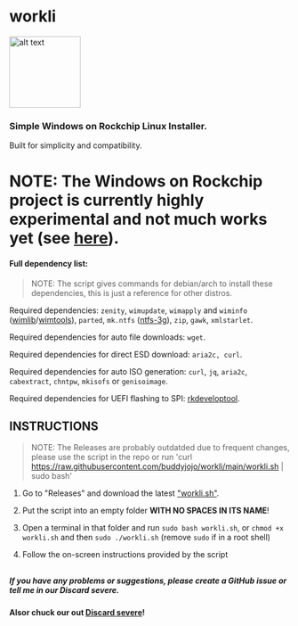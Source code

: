 # workli

<img src="https://cdn.discordapp.com/attachments/546129764440604705/1087991121621303447/workli.png?ex=6603c131&is=65f14c31&hm=453547f1a6385f3fe679a5e72f7a11669f2ae3133c8e849c5f4e61677d254d1a&" alt="alt text" title="logo made by fengzi, bastardized by me" width="128" height="128">

### Simple Windows on Rockchip Linux Installer. 

Built for simplicity and compatibility.

# NOTE: The Windows on Rockchip project is currently highly experimental and not much works yet (see [here](https://worproject.com/guides/how-to-install/on-rockchip#what-works)).

#### Full dependency list:

> NOTE: The script gives commands for debian/arch to install these dependencies, this is just a reference for other distros.

Required dependencies: `zenity`, `wimupdate`, `wimapply` and `wiminfo` ([wimlib](https://wimlib.net/)/[wimtools](https://packages.debian.org/search?keywords=wimtools)), `parted`, `mk.ntfs` ([ntfs-3g](https://github.com/tuxera/ntfs-3g)), `zip`, `gawk`, `xmlstarlet`.

Required dependencies for auto file downloads: `wget`.

Required dependencies for direct ESD download: `aria2c, curl`.

Required dependencies for auto ISO generation: `curl`, `jq`, `aria2c`, `cabextract`, `chntpw`, `mkisofs` or `genisoimage`.

Required dependencies for UEFI flashing to SPI: [rkdeveloptool](https://opensource.rock-chips.com/wiki_Rkdeveloptool).

## INSTRUCTIONS

> NOTE: The Releases are probably outdatded due to frequent changes, please use the script in the repo or run 'curl https://raw.githubusercontent.com/buddyjojo/workli/main/workli.sh | sudo bash'

1. Go to "Releases" and download the latest ["workli.sh"](https://github.com/buddyjojo/worli/releases/latest/download/workli.sh).

2. Put the script into an empty folder **WITH NO SPACES IN ITS NAME**!

3. Open a terminal in that folder and run `sudo bash workli.sh`, or `chmod +x workli.sh` and then `sudo ./workli.sh` (remove `sudo` if in a root shell)

4. Follow the on-screen instructions provided by the script

##

##### If you have any problems or suggestions, please create a GitHub issue or tell me in our Discard severe.

**Alsor chuck our out [Discard severe](https://discord.gg/26CMEjQ47g)!**
